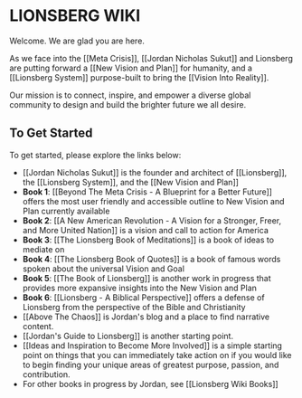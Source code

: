 # LIONSBERG WIKI

Welcome. We are glad you are here. 

As we face into the [[Meta Crisis]], [[Jordan Nicholas Sukut]] and Lionsberg are putting forward a [[New Vision and Plan]] for humanity, and a [[Lionsberg System]] purpose-built to bring the [[Vision Into Reality]]. 

Our mission is to connect, inspire, and empower a diverse global community to design and build the brighter future we all desire. 

## To Get Started

To get started, please explore the links below: 

- [[Jordan Nicholas Sukut]] is the founder and architect of [[Lionsberg]], the [[Lionsberg System]],  and the [[New Vision and Plan]]  
- **Book 1**: [[Beyond The Meta Crisis - A Blueprint for a Better Future]] offers the most user friendly and accessible outline to New Vision and Plan currently available  
- **Book 2**: [[A New American Revolution - A Vision for a Stronger, Freer, and More United Nation]] is a vision and call to action for America  
- **Book 3**: [[The Lionsberg Book of Meditations]] is a book of ideas to mediate on  
- **Book 4**: [[The Lionsberg Book of Quotes]] is a book of famous words spoken about the universal Vision and Goal  
- **Book 5**: [[The Book of Lionsberg]] is another work in progress that provides more expansive insights into the New Vision and Plan  
- **Book 6**: [[Lionsberg - A Biblical Perspective]] offers a defense of Lionsberg from the perspective of the Bible and Christianity  
- [[Above The Chaos]] is Jordan's blog and a place to find narrative content.   
- [[Jordan's Guide to Lionsberg]] is another starting point. 
- [[Ideas and Inspiration to Become More Involved]] is a simple starting point on things that you can immediately take action on if you would like to begin finding your unique areas of greatest purpose, passion, and contribution. 
- For other books in progress by Jordan, see [[Lionsberg Wiki Books]]

